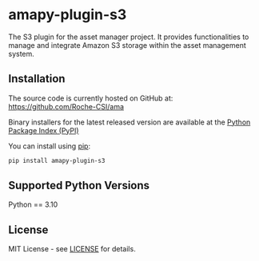 # amapy-plugin-s3

The S3 plugin for the asset manager project. It provides functionalities to
manage and integrate Amazon S3 storage within the asset management system.

## Installation

The source code is currently hosted on GitHub at:
https://github.com/Roche-CSI/ama

Binary installers for the latest released version are available at the
[Python Package Index (PyPI)](https://pypi.org/project/amapy-plugin-s3/)

You can install using [pip](https://pip.pypa.io/en/stable/):

```sh
pip install amapy-plugin-s3
```

## Supported Python Versions

Python == 3.10

## License

MIT License - see [LICENSE](https://github.com/Roche-CSI/ama/blob/main/LICENSE) for details.
